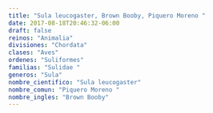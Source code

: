 ```yaml
---
title: "Sula leucogaster, Brown Booby, Piquero Moreno "
date: 2017-08-18T20:46:32-06:00
draft: false
reinos: "Animalia"
divisiones: "Chordata"
clases: "Aves"
ordenes: "Suliformes"
familias: "Sulidae "
generos: "Sula"
nombre_cientifico: "Sula leucogaster"
nombre_comun: "Piquero Moreno "
nombre_ingles: "Brown Booby"
---
```

